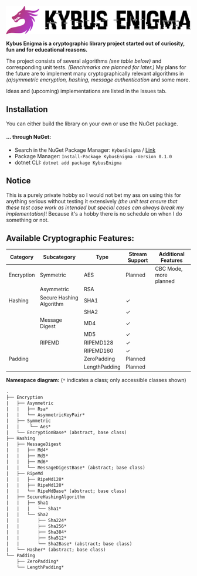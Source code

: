 ![Kybus Enigma](docs/logo.svg)

**Kybus Enigma is a cryptographic library project started out of curiosity, fun and for educational reasons.**

The project consists of several algorithms *(see table below)* and corresponding unit tests. *(Benchmarks are planned for later.)*
My plans for the future are to implement many cryptographically relevant algorithms in *(a)symmetric encryption, hashing, message authentication* and some more.

Ideas and (upcoming) implementations are listed in the Issues tab.

## Installation
You can either build the library on your own or use the NuGet package.

#### ... through NuGet:
- Search in the NuGet Package Manager: `KybusEnigma` / [Link](https://www.nuget.org/packages/KybusEnigma)
- Package Manager: `Install-Package KybusEnigma -Version 0.1.0`
- dotnet CLI: `dotnet add package KybusEnigma`

## Notice
This is a purely private hobby so I would not bet my ass on using this for anything serious without testing it extensively *(the unit test ensure that these test case work as intended but special cases can always break my implementation)*!
Because it's a hobby there is no schedule on when I do something or not.

## Available Cryptographic Features:

| Category   | Subcategory              | Type          | Stream Support | Additional Features    |
|------------|--------------------------|---------------|----------------|------------------------|
| Encryption | Symmetric                | AES           |   Planned      | CBC Mode, more planned |
|            | Asymmetric               | RSA           |                |                        |
| Hashing    | Secure Hashing Algorithm | SHA1          |        ✓       |                        |
|            |                          | SHA2          |        ✓       |                        |
|            | Message Digest           | MD4           |        ✓       |                        |
|            |                          | MD5           |        ✓       |                        |
|            | RIPEMD                   | RIPEMD128     |        ✓       |                        |
|            |                          | RIPEMD160     |        ✓       |                        |
| Padding    |                          | ZeroPadding   |   Planned      |                        |
|            |                          | LengthPadding |   Planned      |                        |

**Namespace diagram:** (`*` indicates a class; only accessible classes shown)
```
.
├── Encryption
|   ├── Asymmetric
|   |   ├── Rsa*
|   |   └── AsymmetricKeyPair*
|   ├── Symmetric
|   |    └── Aes*
|   └── EncryptionBase* (abstract, base class)
├── Hashing
|   ├── MessageDigest
|   |   ├── Md4*
|   |   ├── Md5*
|   |   ├── Md6*
|   |   └── MessageDigestBase* (abstract; base class)
|   ├── RipeMd
|   |   ├── RipeMd128*
|   |   ├── RipeMd128*
|   |   └── RipeMdBase* (abstract; base class)
|   ├── SecureHashingAlgorithm
|   |   ├── Sha1
|   |   |   └── Sha1*
|   |   └── Sha2
|   |       ├── Sha224*
|   |       ├── Sha256*
|   |       ├── Sha384*
|   |       ├── Sha512*
|   |       └── Sha2Base* (abstract; base class)
|   └── Hasher* (abstract; base class)
└── Padding
    ├── ZeroPadding*
    └── LengthPadding*
```

